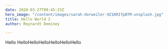 ```yaml
---
date: 2020-03-27T09:45:23Z
hero_image: "/content/images/sarah-dorweiler-9Z1KRIfpBTM-unsplash.jpg"
title: Hello World 2
author: Reynardt Deminey

---
```

Hello HelloHelloHelloHelloHelloHello